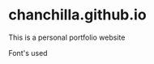 # chanchilla.github.io
This is a personal portfolio website 

Font's used
<link href="https://fonts.googleapis.com/css?family=Poiret+One" rel="stylesheet">
<link href="https://fonts.googleapis.com/css?family=Rock+Salt" rel="stylesheet">
